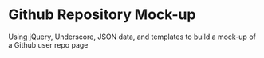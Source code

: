 Github Repository Mock-up
=========================

Using jQuery, Underscore, JSON data, and templates to build a mock-up of a Github user repo page
